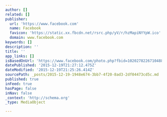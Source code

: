 ```yaml
---
author: []
related: []
publisher:
  url: 'https://www.facebook.com'
  name: Facebook
  favicon: 'https://static.xx.fbcdn.net/rsrc.php/yV/r/hzMapiNYYpW.ico'
  domain: www.facebook.com
keywords: []
description: ''
title: ''
app_links: []
isBasedOnUrl: 'https://www.facebook.com/photo.php?fbid=10202782267104883&set=pb.1446557514.-2207520000.1450560319.&type=3&src=https%3A%2F%2Fscontent-lga3-1.xx.fbcdn.net%2Fhphotos-xap1%2Ft31.0-8%2F1487908_10202782267104883_818221282_o.jpg&smallsrc=https%3A%2F%2Fscontent-lga3-1.xx.fbcdn.net%2Fhphotos-xpt1%2Fv%2Ft1.0-9%2F1469937_10202782267104883_818221282_n.jpg%3Foh%3D98b5071e02c2a8ffd73b2996d457f307%26oe%3D57109529&size=760%2C1344'
datePublished: '2015-12-19T21:27:12.475Z'
dateModified: '2015-12-19T21:25:26.414Z'
sourcePath: _posts/2015-12-19-1948e674-3bb7-4f20-8ad3-2df04473cd5c.md
published: true
inFeed: true
hasPage: false
inNav: false
_context: 'http://schema.org'
_type: MediaObject

---
```

>